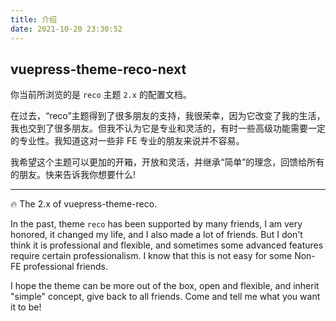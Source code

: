 ```yaml
---
title: 介绍
date: 2021-10-20 23:30:52
---
```


## vuepress-theme-reco-next

你当前所浏览的是 `reco` 主题 `2.x` 的配置文档。

在过去，“reco”主题得到了很多朋友的支持，我很荣幸，因为它改变了我的生活，我也交到了很多朋友。但我不认为它是专业和灵活的，有时一些高级功能需要一定的专业性。我知道这对一些非 FE 专业的朋友来说并不容易。

我希望这个主题可以更加的开箱，开放和灵活，并继承“简单”的理念，回馈给所有的朋友。快来告诉我你想要什么!

---

🔥 The 2.x of vuepress-theme-reco.

In the past, theme `reco` has been supported by many friends, I am very honored, it changed my life, and I also made a lot of friends. But I don't think it is professional and flexible, and sometimes some advanced features require certain professionalism. I know that this is not easy for some Non-FE professional friends.

I hope the theme can be more out of the box, open and flexible, and inherit "simple" concept, give back to all friends. Come and tell me what you want it to be!
